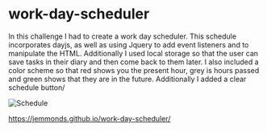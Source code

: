 # work-day-scheduler
In this challenge I had to create a work day scheduler. This schedule incorporates dayjs, as well as using Jquery to add event listeners and to manipulate the HTML. Additionally I used local storage so that the user can save tasks in their diary and then come back to them later. I also included a color scheme so that red shows you the present hour, grey is hours passed and green shows that they are in the future. Additionally I added a clear schedule button/ 



![Schedule](<../Screenshot 2024-02-11 130016.png>)

https://jemmonds.github.io/work-day-scheduler/